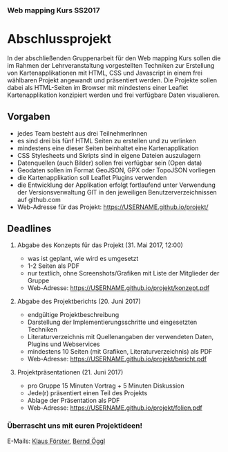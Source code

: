 ### Web mapping Kurs SS2017

# Abschlussprojekt
In der abschließenden Gruppenarbeit für den Web mapping Kurs sollen die im Rahmen der Lehrveranstaltung vorgestellten Techniken zur Erstellung von Kartenapplikationen mit HTML, CSS und Javascript in einem frei wählbaren Projekt angewandt und präsentiert werden. Die Projekte sollen dabei als HTML-Seiten im Browser mit mindestens einer Leaflet Kartenapplikation konzipiert werden und frei verfügbare Daten visualieren.

## Vorgaben

- jedes Team besteht aus drei TeilnehmerInnen
- es sind drei bis fünf HTML Seiten zu erstellen und zu verlinken
- mindestens eine dieser Seiten beinhaltet eine Kartenapplikation
- CSS Stylesheets und Skripts sind in eigene Dateien auszulagern
- Datenquellen (auch Bilder) sollen frei verfügbar sein (Open data)
- Geodaten sollen im Format GeoJSON, GPX oder TopoJSON vorliegen
- die Kartenapplikation soll Leaflet Plugins verwenden
- die Entwicklung der Applikation erfolgt fortlaufend unter Verwendung der Versionsverwaltung GIT in den jeweiligen Benutzerverzeichnissen auf github.com
- Web-Adresse für das Projekt: https://USERNAME.github.io/projekt/

## Deadlines

1. Abgabe des Konzepts für das Projekt (31. Mai 2017, 12:00)
    - was ist geplant, wie wird es umgesetzt
    - 1-2 Seiten als PDF
    - nur textlich, ohne Screenshots/Grafiken mit Liste der Mitglieder der Gruppe
    - Web-Adresse: https://USERNAME.github.io/projekt/konzept.pdf

2. Abgabe des Projektberichts (20. Juni 2017)
    - endgültige Projektbeschreibung
    - Darstellung der Implementierungsschritte und eingesetzten Techniken
    - Literaturverzeichnis mit Quellenangaben der verwendeten Daten, Plugins und Webservices
    - mindestens 10 Seiten (mit Grafiken, Literaturverzeichnis) als PDF
    - Web-Adresse: https://USERNAME.github.io/projekt/bericht.pdf

3. Projektpräsentationen (21. Juni 2017)
    - pro Gruppe 15 Minuten Vortrag + 5 Minuten Diskussion
    - Jede(r) präsentiert einen Teil des Projekts
    - Ablage der Präsentation als PDF
    - Web-Adresse: https://USERNAME.github.io/projekt/folien.pdf

### Überrascht uns mit euren Projektideen!

E-Mails: [Klaus Förster](mailto:klaus.foerster@uibk.ac.at), [Bernd Öggl](mailto:bernd.oeggl@uibk.ac.at)

